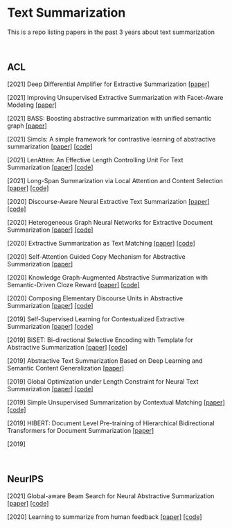 # Text Summarization
This is a repo listing papers in the past 3 years about text summarization

<br>
  
## ACL
[2021] Deep Differential Amplifier for Extractive Summarization [[paper]](https://aclanthology.org/2021.acl-long.31.pdf)

[2021] Improving Unsupervised Extractive Summarization with Facet-Aware Modeling [[paper]](https://aclanthology.org/2021.findings-acl.147.pdf)

[2021] BASS: Boosting abstractive summarization with unified semantic graph [[paper]](https://arxiv.org/pdf/2105.12041.pdf)

[2021] Simcls: A simple framework for contrastive learning of abstractive summarization [[paper]](https://arxiv.org/pdf/2106.01890.pdf) [[code]](https://github.com/yixinL7/SimCLS)

[2021] LenAtten: An Effective Length Controlling Unit For Text Summarization [[paper]](https://arxiv.org/pdf/2106.00316.pdf) [[code]](https://arxiv.org/pdf/2106.00316.pdf)

[2021] Long-Span Summarization via Local Attention and Content Selection [[paper]](https://arxiv.org/pdf/2105.03801.pdf) [[code]](https://github.com/potsawee/longsum0)

[2020] Discourse-Aware Neural Extractive Text Summarization [[paper]](https://arxiv.org/pdf/1910.14142.pdf) [[code]](https://github.com/jiacheng-xu/DiscoBERT)

[2020] Heterogeneous Graph Neural Networks for Extractive Document Summarization [[paper]](https://arxiv.org/pdf/2004.12393.pdf) [[code]](https://github.com/brxx122/HeterSUMGraph)

[2020] Extractive Summarization as Text Matching [[paper]](https://arxiv.org/pdf/2004.08795.pdf) [[code]](https://github.com/maszhongming/MatchSum)

[2020] Self-Attention Guided Copy Mechanism for Abstractive Summarization [[paper]](https://aclanthology.org/2020.acl-main.125.pdf)

[2020] Knowledge Graph-Augmented Abstractive Summarization with Semantic-Driven Cloze Reward [[paper]](https://arxiv.org/pdf/2005.01159.pdf) [[code]](https://github.com/luyang-huang96/GraphAugmentedSum)

[2020] Composing Elementary Discourse Units in Abstractive Summarization [[paper]](https://aclanthology.org/2020.acl-main.551.pdf) [[code]](https://github.com/PKUTANGENT/EDUSum)

[2019] Self-Supervised Learning for Contextualized Extractive Summarization [[paper]](https://arxiv.org/pdf/1906.04466.pdf) [[code]](https://github.com/hongwang600/Summarization)

[2019] BiSET: Bi-directional Selective Encoding with Template for Abstractive Summarization [[paper]](https://arxiv.org/pdf/1906.05012.pdf) [[code]](https://github.com/InitialBug/BiSET)

[2019] Abstractive Text Summarization Based on Deep Learning and Semantic Content Generalization [[paper]](https://aclanthology.org/P19-1501.pdf)

[2019] Global Optimization under Length Constraint for Neural Text Summarization [[paper]](https://aclanthology.org/P19-1099.pdf) [[code]](https://github.com/taku910/mecab)

[2019] Simple Unsupervised Summarization by Contextual Matching [[paper]](https://arxiv.org/pdf/1907.13337) [[code]](https://github.com/jzhou316/Unsupervised-Sentence-Summarization)

[2019] HIBERT: Document Level Pre-training of Hierarchical Bidirectional Transformers for Document Summarization [[paper]](https://arxiv.org/pdf/1905.06566)

[2019]



<br>



## NeurIPS
[2021] Global-aware Beam Search for Neural Abstractive Summarization [[paper]](https://proceedings.neurips.cc/paper/2021/file/89d4402dc03d3b7318bbac10203034ab-Paper.pdf) [[code]](https://github.com/yema2018/global_aware)

[2020] Learning to summarize from human feedback [[paper]](https://proceedings.neurips.cc/paper/2020/file/1f89885d556929e98d3ef9b86448f951-Paper.pdf) [[code]](https://github.com/openai/summarize-from-feedback)


